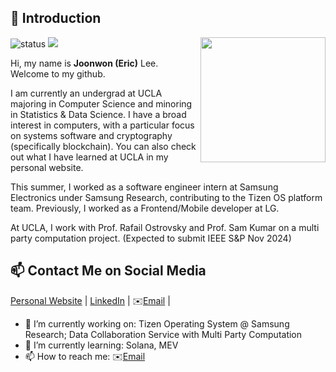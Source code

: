 ## 👋 Introduction

<!--https://user-images.githubusercontent.com/5713670/87202985-820dcb80-c2b6-11ea-9f56-7ec461c497c3.gif-->
<img align='right' src='[https://octodex.github.com/images/hula_loop_octodex03.gif](https://octodex.github.com/hubot/)' width='200'>

![status](https://img.shields.io/badge/status-up-brightgreen) ![](https://visitor-badge.lithub.cc/badge?page_id=github.com/jlee0810)

Hi, my name is **Joonwon (Eric)** Lee. Welcome to my github. 

I am currently an undergrad at UCLA majoring in Computer Science and minoring in Statistics & Data Science. I have a broad interest in computers, with a particular focus on systems software and cryptography (specifically blockchain). You can also check out what I have learned at UCLA in my personal website.

This summer, I worked as a software engineer intern at Samsung Electronics under Samsung Research, contributing to the Tizen OS platform team. Previously, I worked as a Frontend/Mobile developer at LG. 

At UCLA, I work with Prof. Rafail Ostrovsky and Prof. Sam Kumar on a multi party computation project. (Expected to submit IEEE S&P Nov 2024)

## 📫 Contact Me on Social Media

[Personal Website][0] | [LinkedIn][1] | ✉️[Email](mailto:joonwontech@gmail.com) |

<!--![lizheming's Github stats](https://github-readme-stats.vercel.app/api?username=jlee0810&show_icons=true)-->

- 🔭 I’m currently working on: Tizen Operating System @ Samsung Research; Data Collaboration Service with Multi Party Computation
- 🌱 I’m currently learning: Solana, MEV
- 📫 How to reach me: ✉️[Email](mailto:joonwontech@gmail.com)
  
[0]: https://j-lee.me/
[1]: https://www.linkedin.com/in/joonwonericlee/
